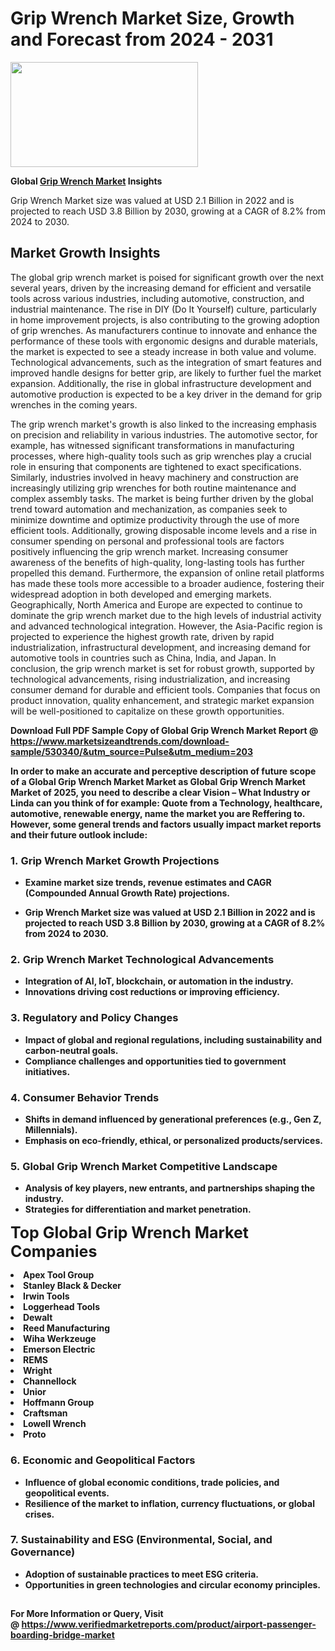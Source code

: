 <H1>Grip Wrench Market Size, Growth and Forecast from 2024 - 2031</H1><img class="aligncenter size-medium wp-image-584254" src="https://thirdeyenews.in/wp-content/uploads/2024/09/Global-Market-Research-300x168.jpeg" alt="" width="300" height="168" /><p><strong>Global&nbsp;<a href="https://www.marketsizeandtrends.com/download-sample/530340/&amp;utm_source=Pulse&amp;utm_medium=203">Grip Wrench Market</a> Insights</strong></p><p>Grip Wrench Market size was valued at USD 2.1 Billion in 2022 and is projected to reach USD 3.8 Billion by 2030, growing at a CAGR of 8.2% from 2024 to 2030.</p><p><h2>Market Growth Insights</h2> <p>The global grip wrench market is poised for significant growth over the next several years, driven by the increasing demand for efficient and versatile tools across various industries, including automotive, construction, and industrial maintenance. The rise in DIY (Do It Yourself) culture, particularly in home improvement projects, is also contributing to the growing adoption of grip wrenches. As manufacturers continue to innovate and enhance the performance of these tools with ergonomic designs and durable materials, the market is expected to see a steady increase in both value and volume. Technological advancements, such as the integration of smart features and improved handle designs for better grip, are likely to further fuel the market expansion. Additionally, the rise in global infrastructure development and automotive production is expected to be a key driver in the demand for grip wrenches in the coming years.</p> <p><strong></strong></p> <p>The grip wrench market's growth is also linked to the increasing emphasis on precision and reliability in various industries. The automotive sector, for example, has witnessed significant transformations in manufacturing processes, where high-quality tools such as grip wrenches play a crucial role in ensuring that components are tightened to exact specifications. Similarly, industries involved in heavy machinery and construction are increasingly utilizing grip wrenches for both routine maintenance and complex assembly tasks. The market is being further driven by the global trend toward automation and mechanization, as companies seek to minimize downtime and optimize productivity through the use of more efficient tools. Additionally, growing disposable income levels and a rise in consumer spending on personal and professional tools are factors positively influencing the grip wrench market. Increasing consumer awareness of the benefits of high-quality, long-lasting tools has further propelled this demand. Furthermore, the expansion of online retail platforms has made these tools more accessible to a broader audience, fostering their widespread adoption in both developed and emerging markets. Geographically, North America and Europe are expected to continue to dominate the grip wrench market due to the high levels of industrial activity and advanced technological integration. However, the Asia-Pacific region is projected to experience the highest growth rate, driven by rapid industrialization, infrastructural development, and increasing demand for automotive tools in countries such as China, India, and Japan. In conclusion, the grip wrench market is set for robust growth, supported by technological advancements, rising industrialization, and increasing consumer demand for durable and efficient tools. Companies that focus on product innovation, quality enhancement, and strategic market expansion will be well-positioned to capitalize on these growth opportunities.</p> <p><strong></p><p><span class=""><strong>Download Full PDF Sample Copy of Global Grip Wrench Market Report</strong> @ <a href="https://www.marketsizeandtrends.com/download-sample/530340/&amp;utm_source=Pulse&amp;utm_medium=203" target="_blank">https://www.marketsizeandtrends.com/download-sample/530340/&amp;utm_source=Pulse&amp;utm_medium=203</a></span></p><p>In order to make an accurate and perceptive description of future scope of a Global&nbsp;Grip Wrench Market Market as Global&nbsp;Grip Wrench Market Market of 2025, you need to describe a clear Vision &ndash; What Industry or Linda can you think of for example: Quote from a Technology, healthcare, automotive, renewable energy, name the market you are Reffering to. However, some general trends and factors usually impact market reports and their future outlook include:</p><h3>1.&nbsp;<strong>Grip Wrench Market Growth Projections</strong></h3><ul><li>Examine market size trends, revenue estimates and CAGR (Compounded Annual Growth Rate) projections.</li><li><p>Grip Wrench Market size was valued at USD 2.1 Billion in 2022 and is projected to reach USD 3.8 Billion by 2030, growing at a CAGR of 8.2% from 2024 to 2030.</p></li></ul><h3>2.&nbsp;<strong>Grip Wrench Market Technological Advancements</strong></h3><ul><li>Integration of AI, IoT, blockchain, or automation in the industry.</li><li>Innovations driving cost reductions or improving efficiency.</li></ul><h3>3.&nbsp;<strong>Regulatory and Policy Changes</strong></h3><ul><li>Impact of global and regional regulations, including sustainability and carbon-neutral goals.</li><li>Compliance challenges and opportunities tied to government initiatives.</li></ul><h3>4.&nbsp;<strong>Consumer Behavior Trends</strong></h3><ul><li>Shifts in demand influenced by generational preferences (e.g., Gen Z, Millennials).</li><li>Emphasis on eco-friendly, ethical, or personalized products/services.</li></ul><h3>5.&nbsp;<strong>Global Grip Wrench Market Competitive Landscape</strong></h3><ul><li>Analysis of key players, new entrants, and partnerships shaping the industry.</li><li>Strategies for differentiation and market penetration.</li></ul><p data-pm-slice="1 1 []"><span style="color: inherit; font-family: inherit; font-size: 25px;">Top Global Grip Wrench Market Companies</span></p><div class="" data-test-id=""><p><li>Apex Tool Group</li><li> Stanley Black & Decker</li><li> Irwin Tools</li><li> Loggerhead Tools</li><li> Dewalt</li><li> Reed Manufacturing</li><li> Wiha Werkzeuge</li><li> Emerson Electric</li><li> REMS</li><li> Wright</li><li> Channellock</li><li> Unior</li><li> Hoffmann Group</li><li> Craftsman</li><li> Lowell Wrench</li><li> Proto</li></p></div><h3>6.&nbsp;<strong>Economic and Geopolitical Factors</strong></h3><ul><li>Influence of global economic conditions, trade policies, and geopolitical events.</li><li>Resilience of the market to inflation, currency fluctuations, or global crises.</li></ul><h3>7.&nbsp;<strong>Sustainability and ESG (Environmental, Social, and Governance)</strong></h3><ul><li>Adoption of sustainable practices to meet ESG criteria.</li><li>Opportunities in green technologies and circular economy principles.</li></ul><h2><strong style="font-size: 14px;">For More Information or Query, Visit @&nbsp;</strong><a style="background-color: #ffffff; font-size: 14px;" href="https://www.marketsizeandtrends.com/report/grip-wrench-market/" target="_blank">https://www.verifiedmarketreports.com/product/airport-passenger-boarding-bridge-market</a></h2>
